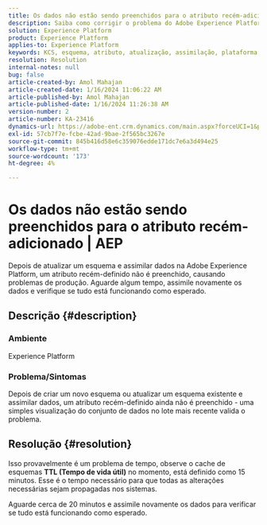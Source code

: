 ```yaml
---
title: Os dados não estão sendo preenchidos para o atributo recém-adicionado | AEP
description: Saiba como corrigir o problema do Adobe Experience Platform em que um atributo recém-definido não é preenchido. Aguarde e assimile novamente os dados.
solution: Experience Platform
product: Experience Platform
applies-to: Experience Platform
keywords: KCS, esquema, atributo, atualização, assimilação, plataforma de experiência, AEP
resolution: Resolution
internal-notes: null
bug: false
article-created-by: Amol Mahajan
article-created-date: 1/16/2024 11:06:22 AM
article-published-by: Amol Mahajan
article-published-date: 1/16/2024 11:26:38 AM
version-number: 2
article-number: KA-23416
dynamics-url: https://adobe-ent.crm.dynamics.com/main.aspx?forceUCI=1&pagetype=entityrecord&etn=knowledgearticle&id=a1349644-5fb4-ee11-a569-6045bd006079
exl-id: 57cb7f7e-fcbe-42ad-9bae-2f565bc3267e
source-git-commit: 845b416d58e6c359076edde171dc7e6a3d494e25
workflow-type: tm+mt
source-wordcount: '173'
ht-degree: 4%

---
```


# Os dados não estão sendo preenchidos para o atributo recém-adicionado | AEP


Depois de atualizar um esquema e assimilar dados na Adobe Experience Platform, um atributo recém-definido não é preenchido, causando problemas de produção. Aguarde algum tempo, assimile novamente os dados e verifique se tudo está funcionando como esperado.

## Descrição {#description}


### <b>Ambiente</b>

Experience Platform



### <b>Problema/Sintomas</b>

Depois de criar um novo esquema ou atualizar um esquema existente e assimilar dados, um atributo recém-definido ainda não é preenchido - uma simples visualização do conjunto de dados no lote mais recente valida o problema.


## Resolução {#resolution}


Isso provavelmente é um problema de tempo, observe o cache de esquemas <b>TTL (Tempo de vida útil)</b> no momento, está definido como 15 minutos. Esse é o tempo necessário para que todas as alterações necessárias sejam propagadas nos sistemas.

Aguarde cerca de 20 minutos e assimile novamente os dados para verificar se tudo está funcionando como esperado.

